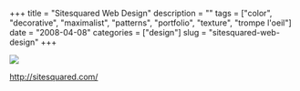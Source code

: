 +++
title = "Sitesquared Web Design"
description = ""
tags = ["color", "decorative", "maximalist", "patterns", "portfolio", "texture", "trompe l'oeil"]
date = "2008-04-08"
categories = ["design"]
slug = "sitesquared-web-design"
+++


 

  <div id="screens-thumbs" class="clearfix">
    <div class="txt-center" id="design-submission"><a href="http://sitesquared.com/"><img id='bluga-thumbnail-1183' class='bluga-thumbnail large' src='http://media.konigi.com/bluga/
wt47fb7ba10e98c_0.jpg'/></a></div>  
  </div>   
<p><a href="http://sitesquared.com/">http://sitesquared.com/</a></p>




